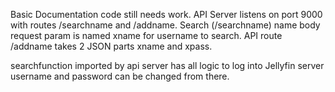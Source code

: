 Basic Documentation code still needs work.
API Server listens on port 9000 with routes /searchname and /addname.
Search (/searchname) name body request param is named xname for username to search.
API route /addname takes 2 JSON parts xname and xpass.

searchfunction imported by api server has all logic to log into Jellyfin server username and password can be changed from there.
